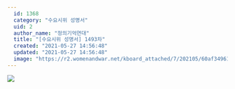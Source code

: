 ```yaml
---
  id: 1368
  category: "수요시위 성명서"
  uid: 2
  author_name: "정의기억연대"
  title: "[수요시위 성명서] 1493차"
  created: "2021-05-27 14:56:48"
  updated: "2021-05-27 14:56:48"
  image: "https://r2.womenandwar.net/kboard_attached/7/202105/60af34961d9815071833.jpg"
---
```

![](https://r2.womenandwar.net/kboard_attached/7/202105/60af34961d9815071833.jpg)